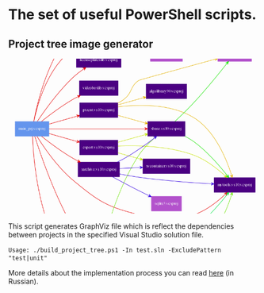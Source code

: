 # The set of useful PowerShell scripts. #

## Project tree image generator ##

![Sample graph](sample_dep_graph.gv.png "Sample graph")

This script generates GraphViz file which is reflect the dependencies between projects in the specified Visual Studio solution file.

```
Usage: ./build_project_tree.ps1 -In test.sln -ExcludePattern "test|unit"
```

More details about the implementation process you can read [here](http://www.codeatcpp.com/2015/05/blog-post.html) (in Russian).

